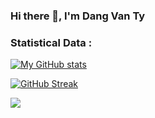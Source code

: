 ### Hi there 👋, I'm Dang Van Ty


### Statistical Data :

[![My GitHub stats](https://github-readme-stats.vercel.app/api?username=dangvanty)](https://github.com/dangvanty/github-readme-stats)

[![GitHub Streak](https://github-readme-streak-stats.herokuapp.com/?user=dangvanty&theme=dark)](https://git.io/streak-stats)

![](https://komarev.com/ghpvc/?username=dangvanty&color=green)

